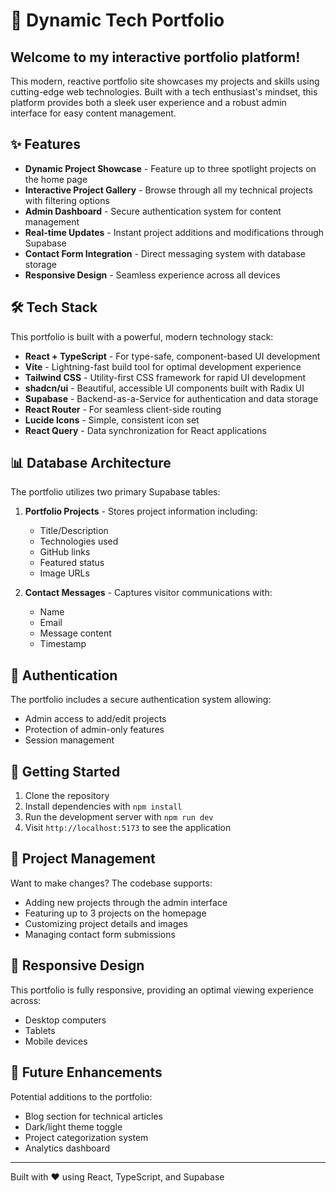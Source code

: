 
# 🚀 Dynamic Tech Portfolio

## Welcome to my interactive portfolio platform!

This modern, reactive portfolio site showcases my projects and skills using cutting-edge web technologies. Built with a tech enthusiast's mindset, this platform provides both a sleek user experience and a robust admin interface for easy content management.

## ✨ Features

- **Dynamic Project Showcase** - Feature up to three spotlight projects on the home page
- **Interactive Project Gallery** - Browse through all my technical projects with filtering options
- **Admin Dashboard** - Secure authentication system for content management
- **Real-time Updates** - Instant project additions and modifications through Supabase
- **Contact Form Integration** - Direct messaging system with database storage
- **Responsive Design** - Seamless experience across all devices

## 🛠️ Tech Stack

This portfolio is built with a powerful, modern technology stack:

- **React + TypeScript** - For type-safe, component-based UI development
- **Vite** - Lightning-fast build tool for optimal development experience
- **Tailwind CSS** - Utility-first CSS framework for rapid UI development
- **shadcn/ui** - Beautiful, accessible UI components built with Radix UI
- **Supabase** - Backend-as-a-Service for authentication and data storage
- **React Router** - For seamless client-side routing
- **Lucide Icons** - Simple, consistent icon set
- **React Query** - Data synchronization for React applications

## 📊 Database Architecture

The portfolio utilizes two primary Supabase tables:

1. **Portfolio Projects** - Stores project information including:
   - Title/Description
   - Technologies used
   - GitHub links
   - Featured status
   - Image URLs

2. **Contact Messages** - Captures visitor communications with:
   - Name
   - Email
   - Message content
   - Timestamp

## 🔐 Authentication

The portfolio includes a secure authentication system allowing:
- Admin access to add/edit projects
- Protection of admin-only features
- Session management

## 🚀 Getting Started

1. Clone the repository
2. Install dependencies with `npm install`
3. Run the development server with `npm run dev`
4. Visit `http://localhost:5173` to see the application

## 📝 Project Management

Want to make changes? The codebase supports:

- Adding new projects through the admin interface
- Featuring up to 3 projects on the homepage
- Customizing project details and images
- Managing contact form submissions

## 📱 Responsive Design

This portfolio is fully responsive, providing an optimal viewing experience across:
- Desktop computers
- Tablets
- Mobile devices

## 🔄 Future Enhancements

Potential additions to the portfolio:
- Blog section for technical articles
- Dark/light theme toggle
- Project categorization system
- Analytics dashboard

---

Built with ❤️ using React, TypeScript, and Supabase

